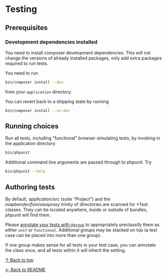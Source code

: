 # Testing

## Prerequisites

### Development dependencies installed

You need to install composer development dependencies. This will not change the versions
of already installed packages, only add extra packages required to run tests.

You need to run

```sh
bin/composer install --dev
```

from your `application` directory.

You can revert back to a shipping state by running

```sh
bin/composer install --no-dev
```


## Running choices

Run all tests, including "functional" browser-simulating tests, by invoking in the application directory

```bash
bin/phpunit
```

Additional command line arguments are passed through to phpunit. Try

```bash
bin/phpunit --help
```

## Authoring tests

By default, _application/src_ (suite "Project") and the _mapbender/fom/owsproxy_ trinity of directories are scanned for *Test classes. They can be located anywhere, inside or outside of bundles, phpunit will find them.

Please [annotate your tests with `@group`](https://docs.phpunit.de/en/10.5/annotations.html#group) to appropriately preclassify them as either `unit` or `functional`. Additional groups may be stacked on top (a test case can be placed into more than one group).

If one group makes sense for all tests in your test case, you can annotate the class once, and all tests within it will inherit the setting.

[↑ Back to top](#testing)

[← Back to README](../README.md)

